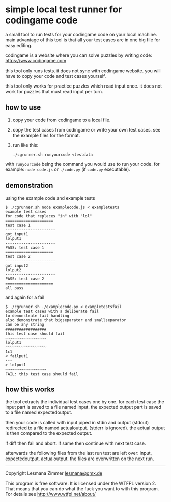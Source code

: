 simple local test runner for codingame code
===========================================

a small tool to run tests for your codingame code on your local machine.
main advantage of this tool is that all your test cases
are in one big file for easy editing.

codingame is a website where you can solve puzzles by writing code:
https://www.codingame.com

this tool only runs tests. it does not sync with codingame website.
you will have to copy your code and test cases yourself.

this tool only works for practice puzzles which read input once.
it does not work for puzzles that must read input per turn.

how to use
----------

1.  copy your code from codingame to a local file.
2.  copy the test cases from codingame or write your own test cases.
    see the example files for the format.
3.  run like this:

        ./cgrunner.sh runyourcode <testdata

with `runyourcode` being the command you would use to run your code.
for example: `node code.js` or `./code.py` (if `code.py` executable).

demonstration
-------------

using the example code and example tests

    $ ./cgrunner.sh node examplecode.js < exampletests
    example test cases
    for code that replaces "in" with "lol"
    =====================
    test case 1
    ----------------------
    got input1
    lolput1
    ----------------------
    PASS: test case 1
    =====================
    test case 2
    ----------------------
    got input2
    lolput2
    ----------------------
    PASS: test case 2
    =====================
    all pass

and again for a fail

    $ ./cgrunner.sh ./examplecode.py < exampletestsfail
    example test cases with a deliberate fail
    to demonstrate fail handling
    also demonstrate that bigseparator and smallseparator
    can be any string
    ##################
    this test case should fail
    ~~~~~~~~~~~~~~~~~~
    lolput1
    ~~~~~~~~~~~~~~~~~~
    1c1
    < failput1
    ---
    > lolput1
    ~~~~~~~~~~~~~~~~~~
    FAIL: this test case should fail

how this works
--------------

the tool extracts the individual test cases one by one.
for each test case
the input part is saved to a file named input.
the expected output part is saved to a file named expectedoutput.

then your code is called
with input piped in stdin
and output (stdout) redirected to a file named actualoutput.
(stderr is ignored).
the actual output is then compared to the expected output.

if diff then fail and abort. if same then continue with next test case.

afterwards the following files from the last run test are left over:
input, expectedoutput, actualoutput.
the files are overwritten on the next run.

----
Copyright Lesmana Zimmer lesmana@gmx.de

This program is free software.
It is licensed under the WTFPL version 2.
That means that you can do what the fuck
you want to with this program.
For details see http://www.wtfpl.net/about/

